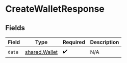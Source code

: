 # CreateWalletResponse


## Fields

| Field                                          | Type                                           | Required                                       | Description                                    |
| ---------------------------------------------- | ---------------------------------------------- | ---------------------------------------------- | ---------------------------------------------- |
| `data`                                         | [shared.Wallet](../../models/shared/wallet.md) | :heavy_check_mark:                             | N/A                                            |